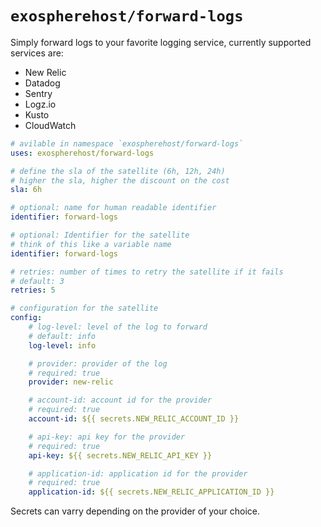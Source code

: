 # `exospherehost/forward-logs`
Simply forward logs to your favorite logging service, currently supported services are:

- New Relic
- Datadog
- Sentry 
- Logz.io
- Kusto 
- CloudWatch

```yaml
# avilable in namespace `exospherehost/forward-logs`
uses: exospherehost/forward-logs

# define the sla of the satellite (6h, 12h, 24h)
# higher the sla, higher the discount on the cost
sla: 6h

# optional: name for human readable identifier
identifier: forward-logs

# optional: Identifier for the satellite
# think of this like a variable name
identifier: forward-logs

# retries: number of times to retry the satellite if it fails
# default: 3
retries: 5

# configuration for the satellite
config:
    # log-level: level of the log to forward
    # default: info
    log-level: info

    # provider: provider of the log
    # required: true
    provider: new-relic

    # account-id: account id for the provider
    # required: true
    account-id: ${{ secrets.NEW_RELIC_ACCOUNT_ID }}

    # api-key: api key for the provider
    # required: true
    api-key: ${{ secrets.NEW_RELIC_API_KEY }}

    # application-id: application id for the provider
    # required: true
    application-id: ${{ secrets.NEW_RELIC_APPLICATION_ID }}
```

Secrets can varry depending on the provider of your choice.